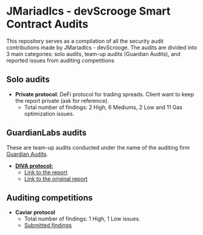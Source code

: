 # JMariadlcs - devScrooge Smart Contract Audits

This repository serves as a compilation of all the security audit contributions made by JMariadlcs - devScrooge. The audits are divided into 3 main categories: solo audits, team-up audits (Guardian Audits), and reported issues from auditing competitions

## Solo audits

- **Private protocol**: DeFi protocol for trading spreads. Client want to keep the report private (ask for reference).
  - Total number of findings: 2 High, 6 Mediums, 2 Low and 11 Gas optimization issues.

## GuardianLabs audits

These are team-up audits conducted under the name of the auditing firm [Guardian Audits](https://github.com/GuardianAudits).

- **[DIVA protocol:](https://github.com/GuardianAudits/SolidityLabAudits/blob/main/DIVA/DivaAuditTeam7.md)**
  - [Link to the report](https://github.com/JMariadlcs/audits/blob/main/GuardianLabs/DIVA/DIVA.md)
  - [Link to the original report](https://github.com/GuardianAudits/SolidityLabAudits/blob/main/DIVA/DivaAuditTeam7.md)

## Auditing competitions

- **Caviar protocol**
  - Total number of findings: 1 High, 1 Low issues.
  - [Submitted findings](https://github.com/JMariadlcs/audits/tree/main/competitions/CAVIAR/SUBMITTED)
